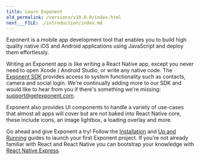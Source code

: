 ```yaml
---
title: Learn Exponent
old_permalink: /versions/v10.0.0/index.html
next___FILE: ./introduction/index.md
---
```


Exponent is a mobile app development tool that enables you to build high quality native iOS and Android applications using JavaScript and deploy them effortlessly.

Writing an Exponent app is like writing a React Native app, except you never need to open Xcode / Android Studio, or write any native code. The [Exponent SDK](/versions/v10.0.0/sdk/index#exponent-sdk) provides access to system functionality such as contacts, camera and social login. We're continually adding more to our SDK and would like to hear from you if there's something we're missing: [support@getexponent.com](mailto:support%40getexponent.com).

Exponent also provides UI components to handle a variety of use-cases that almost all apps will cover but are not baked into React Native core, these include icons, an image lightbox, a loading overlay and more.

Go ahead and give Exponent a try! Follow the [Installation](/versions/v10.0.0/introduction/installation#installation) and [Up and Running](/versions/v10.0.0/guides/up-and-running#up-and-running) guides to launch your first Exponent project. If you're not already familiar with React and React Native you can bootstrap your knowledge with [React Native Express](http://www.reactnativeexpress.com/).
